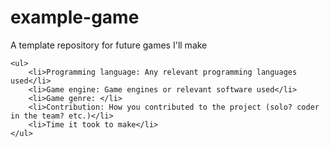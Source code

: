# example-game
A template repository for future games I'll make

	<ul>
		<li>Programming language: Any relevant programming languages used</li>
 		<li>Game engine: Game engines or relevant software used</li>
  		<li>Game genre: </li>
  		<li>Contribution: How you contributed to the project (solo? coder in the team? etc.)</li>
  		<li>Time it took to make</li>
 	</ul>
